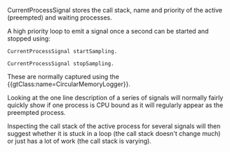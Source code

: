 CurrentProcessSignal stores the call stack, name and priority of the active (preempted) and waiting processes.

A high priority loop to emit a signal once a second can be started and stopped using:

	CurrentProcessSignal startSampling.
	
	CurrentProcessSignal stopSampling.

These are normally captured using the {{gtClass:name=CircularMemoryLogger}}.

Looking at the one line description of a series of signals will normally fairly quickly show if one process is CPU bound as it will regularly appear as the preempted process.

Inspecting the call stack of the active process for several signals will then suggest whether it is stuck in a loop (the call stack doesn't change much) or just has a lot of work (the call stack is varying).


